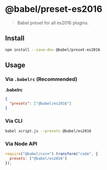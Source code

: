 # @babel/preset-es2016

> Babel preset for all es2016 plugins.

## Install

```sh
npm install --save-dev @babel/preset-es2016
```

## Usage

### Via `.babelrc` (Recommended)

**.babelrc**

```json
{
  "presets": ["@babel/es2016"]
}
```

### Via CLI

```sh
babel script.js --presets @babel/es2016
```

### Via Node API

```javascript
require("@babel/core").transform("code", {
  presets: ["@babel/es2016"]
});
```
